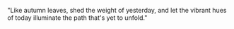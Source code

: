 "Like autumn leaves, shed the weight of yesterday, and let the vibrant hues of today illuminate the path that's yet to unfold."
